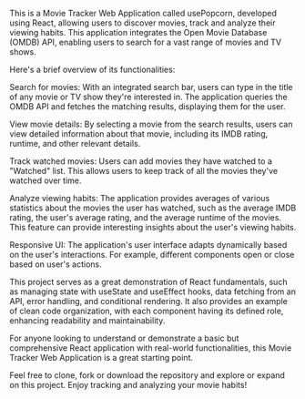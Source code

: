 This is a Movie Tracker Web Application called usePopcorn, developed using React, allowing users to discover movies, track and analyze their viewing habits. This application integrates the Open Movie Database (OMDB) API, enabling users to search for a vast range of movies and TV shows.

Here's a brief overview of its functionalities:

Search for movies: With an integrated search bar, users can type in the title of any movie or TV show they're interested in. The application queries the OMDB API and fetches the matching results, displaying them for the user.

View movie details: By selecting a movie from the search results, users can view detailed information about that movie, including its IMDB rating, runtime, and other relevant details.

Track watched movies: Users can add movies they have watched to a "Watched" list. This allows users to keep track of all the movies they've watched over time.

Analyze viewing habits: The application provides averages of various statistics about the movies the user has watched, such as the average IMDB rating, the user's average rating, and the average runtime of the movies. This feature can provide interesting insights about the user's viewing habits.

Responsive UI: The application's user interface adapts dynamically based on the user's interactions. For example, different components open or close based on user's actions.

This project serves as a great demonstration of React fundamentals, such as managing state with useState and useEffect hooks, data fetching from an API, error handling, and conditional rendering. It also provides an example of clean code organization, with each component having its defined role, enhancing readability and maintainability.

For anyone looking to understand or demonstrate a basic but comprehensive React application with real-world functionalities, this Movie Tracker Web Application is a great starting point.

Feel free to clone, fork or download the repository and explore or expand on this project. Enjoy tracking and analyzing your movie habits!




